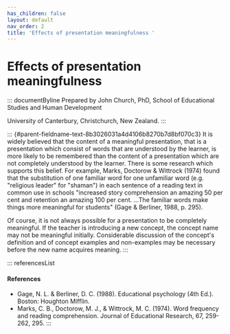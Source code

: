 ```yaml
---
has_children: false
layout: default
nav_order: 2
title: 'Effects of presentation meaningfulness '
---
```

# Effects of presentation meaningfulness 


::: documentByline
Prepared by John Church, PhD, School of Educational Studies and Human
Development

University of Canterbury, Christchurch, New Zealand.
:::

::: {#parent-fieldname-text-8b3026031a4d4106b8270b7d8bf070c3}
It is widely believed that the content of a meaningful presentation,
that is a presentation which consist of words that are understood by the
learner, is more likely to be remembered than the content of a
presentation which are not completely understood by the learner. There
is some research which supports this belief. For example, Marks,
Doctorow & Wittrock (1974) found that the substitution of one familiar
word for one unfamiliar word (e.g. \"religious leader\" for \"shaman\")
in each sentence of a reading text in common use in schools \"increased
story comprehension an amazing 50 per cent and retention an amazing 100
per cent. \...The familiar words make things more meaningful for
students\" (Gage & Berliner, 1988, p. 295).

Of course, it is not always possible for a presentation to be completely
meaningful. If the teacher is introducing a new concept, the concept
name may not be meaningful initially. Considerable discussion of the
concept's definition and of concept examples and non-examples may be
necessary before the new name acquires meaning.
:::

::: referencesList
#### References

-   Gage, N. L. & Berliner, D. C. (1988). Educational psychology (4th
    Ed.). Boston: Houghton Mifflin.
-   Marks, C. B., Doctorow, M. J., & Wittrock, M. C. (1974). Word
    frequency and reading comprehension. Journal of Educational
    Research, 67, 259-262, 295.
:::
